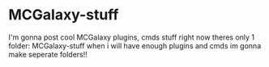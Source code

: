 # MCGalaxy-stuff

I'm gonna post cool MCGalaxy plugins, cmds stuff right now theres only 1 folder: MCGalaxy-stuff when i will have enough plugins and cmds im gonna make seperate folders!!

